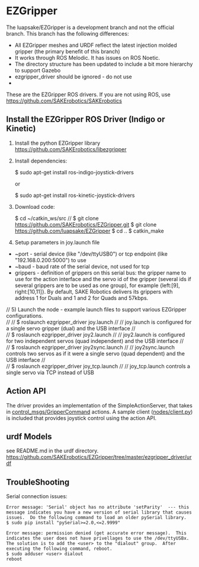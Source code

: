 # EZGripper

The luapsake/EZGripper is a development branch and not the official branch.  This branch has the following differences:
- All EZGripper meshes and URDF reflect the latest injection molded gripper (the primary benefit of this branch)
- It works through ROS Melodic.  It has issues on ROS Noetic.
- The directory structure has been updated to include a bit more hierarchy to support Gazebo
- ezgripper_driver should be ignored - do not use
- 

These are the EZGripper ROS drivers.  If you are not using ROS, use https://github.com/SAKErobotics/SAKErobotics

## Install the EZGripper ROS Driver (Indigo or Kinetic)

1) Install the python EZGripper library https://github.com/SAKErobotics/libezgripper

2) Install dependencies:

	$ sudo apt-get install ros-indigo-joystick-drivers
	
	or 
	
	$ sudo apt-get install ros-kinetic-joystick-drivers

3) Download code:

	$ cd ~/catkin_ws/src
	// $ git clone https://github.com/SAKErobotics/EZGripper.git
	$ git clone https://github.com/luapsake/EZGripper
	$ cd ..
	$ catkin_make

4) Setup parameters in joy.launch file
  - ~port - serial device (like "/dev/ttyUSB0") or tcp endpoint (like "192.168.0.200:5000") to use
  - ~baud - baud rate of the serial device, not used for tcp
  - grippers - definition of grippers on this serial bus: the gripper name to use for the action interface and the servo id of the gripper (several ids if several grippers are to be used as one group), for example {left:[9], right:[10,11]}.  By default, SAKE Robotics delivers its grippers with address 1 for Duals and 1 and 2 for Quads and 57kbps.

// 5) Launch the node - example launch files to support various EZGripper configurations.  
//
//	$ roslaunch ezgripper_driver joy.launch
//	  // joy.launch is configured for a single servo gripper (dual) and the USB interface
//	  
//	$ roslaunch ezgripper_driver joy2.launch
//	  // joy2.launch is configured for two independent servos (quad independent) and the USB interface
//	  
//	$ roslaunch ezgripper_driver joy2sync.launch
//	  // joy2sync.launch controls two servos as if it were a single servo (quad dependent) and the USB interface
//	  
//	$ roslaunch ezgripper_driver joy_tcp.launch
//	  // joy_tcp.launch controls a single servo via TCP instead of USB
	
## Action API

The driver provides an implementation of the SimpleActionServer, that takes in [control_msgs/GripperCommand](http://docs.ros.org/indigo/api/control_msgs/html/action/GripperCommand.html) actions.
A sample client ([nodes/client.py](ezgripper_driver/nodes/client.py)) is included that provides joystick control using the action API.

## urdf Models

see README.md in the urdf directory.
https://github.com/SAKErobotics/EZGripper/tree/master/ezgripper_driver/urdf


## TroubleShooting

Serial connection issues:

	Error message: 'Serial' object has no attribute 'setParity'  --- this message indicates you have a new version of serial library that causes issues.  Do the following command to load an older pySerial library.
	$ sudo pip install "pySerial>=2.0,<=2.9999"
	
	Error message: permission denied (get accurate error message).  This indicates the user does not have privellages to use the /dev/ttyUSBx.  The solution is to add the <user> to the "dialout" group.  After executing the following command, reboot.
	$ sudo adduser <user> dialout
	reboot
	


	
	
	
